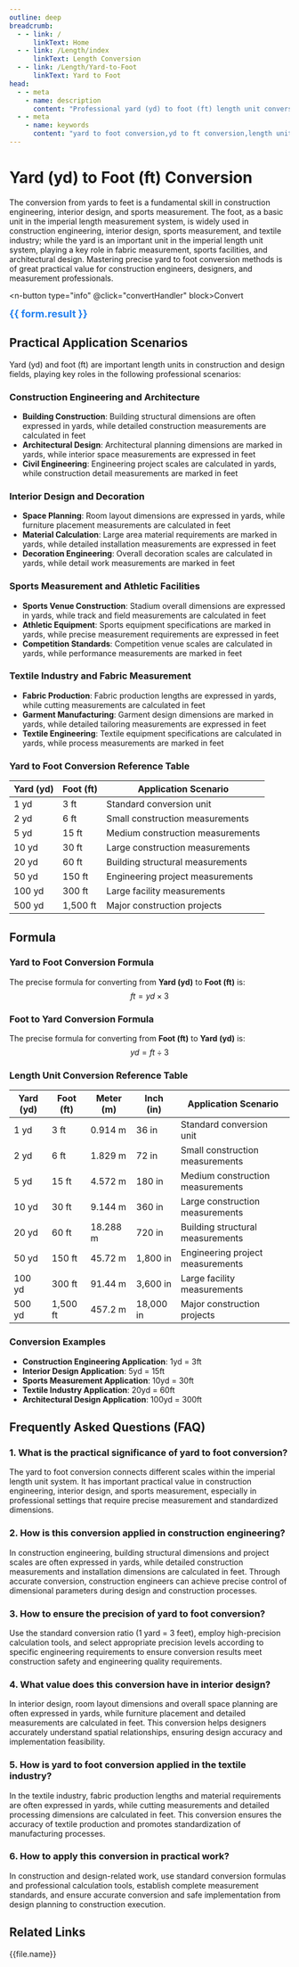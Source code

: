 ```yaml
---
outline: deep
breadcrumb:
  - - link: /
      linkText: Home
  - - link: /Length/index
      linkText: Length Conversion
  - - link: /Length/Yard-to-Foot
      linkText: Yard to Foot
head:
  - - meta
    - name: description
      content: "Professional yard (yd) to foot (ft) length unit conversion tool and guide. Provides precise conversion formulas, practical application scenarios, and frequently asked questions, suitable for construction engineering, interior design, sports measurement, textile industry, and other fields requiring precise length measurement."
  - - meta
    - name: keywords
      content: "yard to foot conversion,yd to ft conversion,length unit conversion,foot converter,construction engineering,interior design,sports measurement,textile industry,precise length measurement,imperial units,length converter,unit conversion table,building measurement,architectural measurement,fabric measurement,athletic measurement,engineering measurement,construction measurement,design measurement,measurement tools"
---
```

# Yard (yd) to Foot (ft) Conversion

The conversion from yards to feet is a fundamental skill in construction engineering, interior design, and sports measurement. The foot, as a basic unit in the imperial length measurement system, is widely used in construction engineering, interior design, sports measurement, and textile industry; while the yard is an important unit in the imperial length unit system, playing a key role in fabric measurement, sports facilities, and architectural design. Mastering precise yard to foot conversion methods is of great practical value for construction engineers, designers, and measurement professionals.

<script setup>
import { ref, reactive, inject } from 'vue'
import { NForm, NFormItem, NInputNumber, NButton, NCard, NGrid, NGi } from 'naive-ui'

const Length = inject('Length')
const convert = inject('convert')

const seoKey = ['unit converter','unit conversion','length unit converter','length unit conversion','size conversion','length unit conversion','length unit conversion table','yard to foot','foot conversion','foot','yard conversion','yd conversion','ft conversion','foot unit','construction engineering','interior design','sports measurement','textile industry','precise length measurement','imperial units','length converter','yard foot conversion','foot yard conversion','building measurement','architectural measurement','fabric measurement','athletic measurement','engineering measurement','construction measurement','design measurement','measurement tools','building construction','architectural design','textile measurement','sports facilities','construction tools','design tools','measurement conversion','imperial measurement']

const form = reactive({
  number: null,
  result: '',
  title: 'Yard (yd) to Foot (ft) Length Unit Converter'
})

const convertHandler = () => {
  if (form.number !== null && form.number !== '') {
    const convertedValue = convert(form.number, 'yd', 'ft')
    form.result = `${form.number}yd = ${convertedValue.toFixed(6)}ft`
  } else {
    form.result = 'Please enter a valid number.'
  }
}
</script>

<n-card :title="form.title" size="large">
<n-form size="large" :model="form">
  <n-form-item label="Yard (yd)">
    <n-input-number v-model:value="form.number" placeholder="Enter yards" style="width: 100%" />
  </n-form-item>
  
  <n-button type="info" @click="convertHandler" block>Convert</n-button>
</n-form>

<n-card style="margin-top: 20px;">
  <div style="font-size: 18px; font-weight: bold; color: #2080f0;">
    {{ form.result }}
  </div>
</n-card>
</n-card>

## Practical Application Scenarios

Yard (yd) and foot (ft) are important length units in construction and design fields, playing key roles in the following professional scenarios:

### Construction Engineering and Architecture
- **Building Construction**: Building structural dimensions are often expressed in yards, while detailed construction measurements are calculated in feet
- **Architectural Design**: Architectural planning dimensions are marked in yards, while interior space measurements are expressed in feet
- **Civil Engineering**: Engineering project scales are calculated in yards, while construction detail measurements are marked in feet

### Interior Design and Decoration
- **Space Planning**: Room layout dimensions are expressed in yards, while furniture placement measurements are calculated in feet
- **Material Calculation**: Large area material requirements are marked in yards, while detailed installation measurements are expressed in feet
- **Decoration Engineering**: Overall decoration scales are calculated in yards, while detail work measurements are marked in feet

### Sports Measurement and Athletic Facilities
- **Sports Venue Construction**: Stadium overall dimensions are expressed in yards, while track and field measurements are calculated in feet
- **Athletic Equipment**: Sports equipment specifications are marked in yards, while precise measurement requirements are expressed in feet
- **Competition Standards**: Competition venue scales are calculated in yards, while performance measurements are marked in feet

### Textile Industry and Fabric Measurement
- **Fabric Production**: Fabric production lengths are expressed in yards, while cutting measurements are calculated in feet
- **Garment Manufacturing**: Garment design dimensions are marked in yards, while detailed tailoring measurements are expressed in feet
- **Textile Engineering**: Textile equipment specifications are calculated in yards, while process measurements are marked in feet

### Yard to Foot Conversion Reference Table

| Yard (yd) | Foot (ft) | Application Scenario |
|-----------|-----------|---------------------|
| 1 yd | 3 ft | Standard conversion unit |
| 2 yd | 6 ft | Small construction measurements |
| 5 yd | 15 ft | Medium construction measurements |
| 10 yd | 30 ft | Large construction measurements |
| 20 yd | 60 ft | Building structural measurements |
| 50 yd | 150 ft | Engineering project measurements |
| 100 yd | 300 ft | Large facility measurements |
| 500 yd | 1,500 ft | Major construction projects |

## Formula

### Yard to Foot Conversion Formula
The precise formula for converting from **Yard (yd)** to **Foot (ft)** is:
$$ ft = yd \times 3 $$

### Foot to Yard Conversion Formula
The precise formula for converting from **Foot (ft)** to **Yard (yd)** is:
$$ yd = ft \div 3 $$

### Length Unit Conversion Reference Table

| Yard (yd) | Foot (ft) | Meter (m) | Inch (in) | Application Scenario |
|-----------|-----------|-----------|-----------|---------------------|
| 1 yd | 3 ft | 0.914 m | 36 in | Standard conversion unit |
| 2 yd | 6 ft | 1.829 m | 72 in | Small construction measurements |
| 5 yd | 15 ft | 4.572 m | 180 in | Medium construction measurements |
| 10 yd | 30 ft | 9.144 m | 360 in | Large construction measurements |
| 20 yd | 60 ft | 18.288 m | 720 in | Building structural measurements |
| 50 yd | 150 ft | 45.72 m | 1,800 in | Engineering project measurements |
| 100 yd | 300 ft | 91.44 m | 3,600 in | Large facility measurements |
| 500 yd | 1,500 ft | 457.2 m | 18,000 in | Major construction projects |

### Conversion Examples
- **Construction Engineering Application**: 1yd = 3ft
- **Interior Design Application**: 5yd = 15ft
- **Sports Measurement Application**: 10yd = 30ft
- **Textile Industry Application**: 20yd = 60ft
- **Architectural Design Application**: 100yd = 300ft

## Frequently Asked Questions (FAQ)

### 1. What is the practical significance of yard to foot conversion?
The yard to foot conversion connects different scales within the imperial length unit system. It has important practical value in construction engineering, interior design, and sports measurement, especially in professional settings that require precise measurement and standardized dimensions.

### 2. How is this conversion applied in construction engineering?
In construction engineering, building structural dimensions and project scales are often expressed in yards, while detailed construction measurements and installation dimensions are calculated in feet. Through accurate conversion, construction engineers can achieve precise control of dimensional parameters during design and construction processes.

### 3. How to ensure the precision of yard to foot conversion?
Use the standard conversion ratio (1 yard = 3 feet), employ high-precision calculation tools, and select appropriate precision levels according to specific engineering requirements to ensure conversion results meet construction safety and engineering quality requirements.

### 4. What value does this conversion have in interior design?
In interior design, room layout dimensions and overall space planning are often expressed in yards, while furniture placement and detailed measurements are calculated in feet. This conversion helps designers accurately understand spatial relationships, ensuring design accuracy and implementation feasibility.

### 5. How is yard to foot conversion applied in the textile industry?
In the textile industry, fabric production lengths and material requirements are often expressed in yards, while cutting measurements and detailed processing dimensions are calculated in feet. This conversion ensures the accuracy of textile production and promotes standardization of manufacturing processes.

### 6. How to apply this conversion in practical work?
In construction and design-related work, use standard conversion formulas and professional calculation tools, establish complete measurement standards, and ensure accurate conversion and safe implementation from design planning to construction execution.

## Related Links
<n-grid x-gap="12" :cols="2">
  <n-gi v-for="(file, index) in Length" :key="index">
    <n-button
      text
      tag="a"
      :href="file.path"
      type="info"
    >
      {{file.name}}
    </n-button>
  </n-gi>
</n-grid>